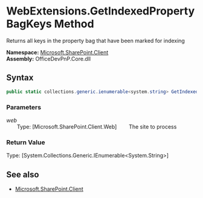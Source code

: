 # WebExtensions.GetIndexedPropertyBagKeys Method  
Returns all keys in the property bag that have been marked for indexing  

**Namespace:** [Microsoft.SharePoint.Client](Microsoft.SharePoint.Client.md)  
**Assembly:** OfficeDevPnP.Core.dll  
## Syntax
```C#
public static collections.generic.ienumerable<system.string> GetIndexedPropertyBagKeys(Web web)
```
### Parameters
*web*  
&emsp;&emsp;Type: [Microsoft.SharePoint.Client.Web] 
&emsp;&emsp;The site to process  
  
### Return Value
Type: [System.Collections.Generic.IEnumerable<System.String>]  


## See also
- [Microsoft.SharePoint.Client](Microsoft.SharePoint.Client.md)
